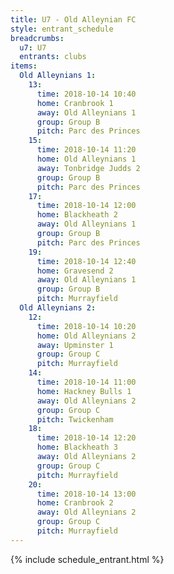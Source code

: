```yaml
---
title: U7 - Old Alleynian FC
style: entrant_schedule
breadcrumbs:
  u7: U7
  entrants: clubs
items:
  Old Alleynians 1:
    13:
      time: 2018-10-14 10:40
      home: Cranbrook 1
      away: Old Alleynians 1
      group: Group B
      pitch: Parc des Princes
    15:
      time: 2018-10-14 11:20
      home: Old Alleynians 1
      away: Tonbridge Judds 2
      group: Group B
      pitch: Parc des Princes
    17:
      time: 2018-10-14 12:00
      home: Blackheath 2
      away: Old Alleynians 1
      group: Group B
      pitch: Parc des Princes
    19:
      time: 2018-10-14 12:40
      home: Gravesend 2
      away: Old Alleynians 1
      group: Group B
      pitch: Murrayfield
  Old Alleynians 2:
    12:
      time: 2018-10-14 10:20
      home: Old Alleynians 2
      away: Upminster 1
      group: Group C
      pitch: Murrayfield
    14:
      time: 2018-10-14 11:00
      home: Hackney Bulls 1
      away: Old Alleynians 2
      group: Group C
      pitch: Twickenham
    18:
      time: 2018-10-14 12:20
      home: Blackheath 3
      away: Old Alleynians 2
      group: Group C
      pitch: Murrayfield
    20:
      time: 2018-10-14 13:00
      home: Cranbrook 2
      away: Old Alleynians 2
      group: Group C
      pitch: Murrayfield
---
```


{% include schedule_entrant.html %}

